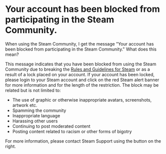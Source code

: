 # Your account has been blocked from participating in the Steam Community.

When using the Steam Community, I get the message "Your account has been blocked from participating in the Steam Community." What does this mean?  
  
This message indicates that you have been blocked from using the Steam Community due to breaking the [Rules and Guidelines for Steam](https://help.steampowered.com/en/faqs/view/6862-8119-C23E-EA7B?) or as a result of a lock placed on your account. If your account has been locked, please login to your Steam account and click on the red Steam alert banner for more information and for the length of the restriction. The block may be related but is not limited to:  
  

* The use of graphic or otherwise inappropriate avatars, screenshots, artwork etc.
* Spamming the community
* Inappropriate language
* Harassing other users
* Continuing to post moderated content
* Posting content related to racism or other forms of bigotry

  
  
For more information, please contact Steam Support using the button on the right.  
  
